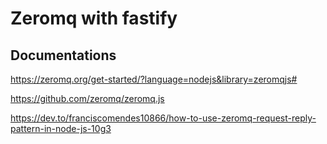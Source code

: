 # Zeromq with fastify

## Documentations

https://zeromq.org/get-started/?language=nodejs&library=zeromqjs#

https://github.com/zeromq/zeromq.js

https://dev.to/franciscomendes10866/how-to-use-zeromq-request-reply-pattern-in-node-js-10g3

